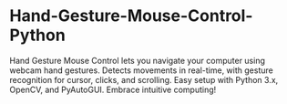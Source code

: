 # Hand-Gesture-Mouse-Control-Python
Hand Gesture Mouse Control lets you navigate your computer using webcam hand gestures. Detects movements in real-time, with gesture recognition for cursor, clicks, and scrolling. Easy setup with Python 3.x, OpenCV, and PyAutoGUI. Embrace intuitive computing!
